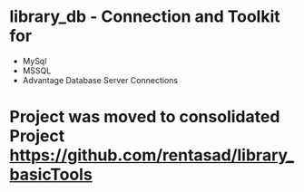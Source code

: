 # library_db - Connection and Toolkit for 
- MySql
- MSSQL 
- Advantage Database Server Connections

# Project was moved to consolidated Project https://github.com/rentasad/library_basicTools
